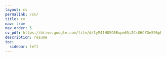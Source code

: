 ```yaml
---
layout: cv
permalink: /cv/
title: cv
nav: true
nav_order: 5
cv_pdf: https://drive.google.com/file/d/1yM41HO9O5Rxpm65i2Cs8HCZOeS96pEKr/view?usp=sharing # you can also use external links here
description: resume
toc:
  sidebar: left
---
```

